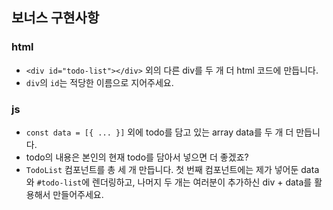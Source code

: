 ## 보너스 구현사항

### html

- `<div id="todo-list"></div>` 외의 다른 div를 두 개 더 html 코드에 만듭니다. 
- `div`의 `id`는 적당한 이름으로 지어주세요.

### js

- `const data = [{ ... }]` 외에 todo를 담고 있는 array data를 두 개 더 만듭니다.
- todo의 내용은 본인의 현재 todo를 담아서 넣으면 더 좋겠죠?
- `TodoList` 컴포넌트를 총 세 개 만듭니다. 첫 번째 컴포넌트에는 제가 넣어둔 data와 `#todo-list`에 렌더링하고, 나머지 두 개는 여러분이 추가하신 div + data를 활용해서 만들어주세요.